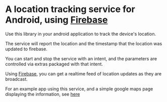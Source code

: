 A location tracking service for Android, using [Firebase](http://www.firebase.com)
==================================================================================

Use this library in your android application to track the device's location.

The service will report the location and the timestamp that the location was updated to firebase.

You can start and stop the service with an intent, and the parameters are controlled via extras packaged with that intent.

Using [Firebase](http://www.firebase.com), you can get a realtime feed of location updates as they are broadcast.

For an example app using this service, and a simple google maps page displaying the information, see [here](http://example.com)


